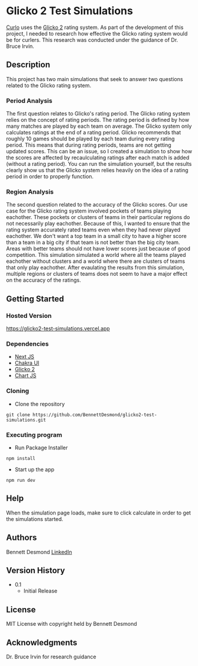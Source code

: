 # Glicko 2 Test Simulations

[Curlo](https://github.com/curling-hub/curling-hub) uses the [Glicko 2](http://www.glicko.net/glicko/glicko2.pdf) rating system. As part of the development of this project, I needed to research how effective the Glicko rating system would be for curlers. This research was conducted under the guidance of Dr. Bruce Irvin.

## Description

This project has two main simulations that seek to answer two questions related to the Glicko rating system.

### Period Analysis
The first question relates to Glicko's rating period. The Glicko rating system relies on the concept of rating periods. The rating period is defined by how many matches are played by each team on average. The Glicko system only calculates ratings at the end of a rating period. Glicko recommends that roughly 10 games should be played by each team during every rating period. This means that during rating periods, teams are not getting updated scores. This can be an issue, so I created a simulation to show how the scores are affected by recaulculating ratings after each match is added (without a rating period). You can run the simulation yourself, but the results clearly show us that the Glicko system relies heavily on the idea of a rating period in order to properly function.

### Region Analysis
The second question related to the accuracy of the Glicko scores. Our use case for the Glicko rating system involved pockets of teams playing eachother. These pockets or clusters of teams in their particular regions do not necessarily play eachother. Because of this, I wanted to ensure that the rating system accurately rated teams even when they had never played eachother. We don't want a top team in a small city to have a higher score than a team in a big city if that team is not better than the big city team. Areas with better teams should not have lower scores just because of good competition. This simulation simulated a world where all the teams played eachother without clusters and a world where there are clusters of teams that only play eachother. After evaulating the results from this simulation, multiple regions or clusters of teams does not seem to have a major effect on the accuracy of the ratings.

## Getting Started

### Hosted Version

https://glicko2-test-simulations.vercel.app

### Dependencies

* [Next JS](https://nextjs.org)
* [Chakra UI](https://chakra-ui.com)
* [Glicko 2](https://www.npmjs.com/package/glicko2)
* [Chart JS](https://www.npmjs.com/package/react-chartjs-2)

### Cloning

* Clone the repository
```
git clone https://github.com/BennettDesmond/glicko2-test-simulations.git
```

### Executing program

* Run Package Installer
```
npm install
```
* Start up the app
```
npm run dev
```

## Help

When the simulation page loads, make sure to click calculate in order to get the simulations started.

## Authors

Bennett Desmond
[LinkedIn](https://www.linkedin.com/in/bennettdesmond)

## Version History

* 0.1
    * Initial Release

## License

MIT License with copyright held by Bennett Desmond

## Acknowledgments

Dr. Bruce Irvin for research guidance
